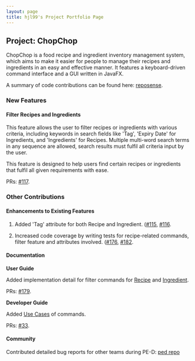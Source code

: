 ```yaml
---
layout: page
title: hjl99's Project Portfolio Page
---
```


## Project: ChopChop

ChopChop is a food recipe and ingredient inventory management system, which aims to make it easier for people to manage their recipes and ingredients in an easy and effective manner. It features a keyboard-driven command interface and a GUI written in JavaFX.

A summary of code contributions can be found here: [reposense](https://nus-cs2103-ay2021s1.github.io/tp-dashboard/#breakdown=true&search=hjl99).

### New Features

#### Filter Recipes and Ingredients

This feature allows the user to filter recipes or ingredients with various criteria, including keywords in search fields like 'Tag', 'Expiry Date' for Ingredients, and 'Ingredients' for Recipes. Multiple multi-word search terms in any sequence are allowed, search results must fulfil all criteria input by the user.

This feature is designed to help users find certain recipes or ingredients that fulfil all given requirements with ease.

PRs: [#117](https://github.com/AY2021S1-CS2103T-T10-3/tp/pull/117).


### Other Contributions

#### Enhancements to Existing Features

1. Added 'Tag' attribute for both Recipe and Ingredient. ([#115](https://github.com/AY2021S1-CS2103T-T10-3/tp/pull/115), [#116](https://github.com/AY2021S1-CS2103T-T10-3/tp/pull/116).

1. Increased code coverage by writing tests for recipe-related commands, filter feature and attributes involved. ([#176](https://github.com/AY2021S1-CS2103T-T10-3/tp/pull/176), [#182](https://github.com/AY2021S1-CS2103T-T10-3/tp/pull/182).



#### Documentation
**User Guide**

Added implementation detail for filter commands for [Recipe](https://github.com/AY2021S1-CS2103T-T10-3/tp/blob/master/docs/UserGuide.md#547filtering-recipes--filterrecipe-jialei) and [Ingredient](https://github.com/AY2021S1-CS2103T-T10-3/tp/blob/master/docs/UserGuide.md#555filtering-ingredients--filteringredient-jialei).

PRs: [#179](https://github.com/AY2021S1-CS2103T-T10-3/tp/pull/179).

**Developer Guide**

Added [Use Cases](https://github.com/AY2021S1-CS2103T-T10-3/tp/blob/master/docs/DeveloperGuide.md#a3use-cases) of commands. 

PRs: [#33](https://github.com/AY2021S1-CS2103T-T10-3/tp/pull/33).



#### Community

Contributed detailed bug reports for other teams during PE-D: [ped repo](https://github.com/hjl99/ped/issues)

